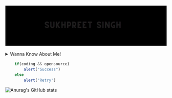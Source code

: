![Demo](demo/demo.gif)
<details>
    <summary>Wanna Know About Me!</summary>
    
    
    
    
- Second year student at IIIT Kalyani
- currently participant at GSSOC'21
- Data Scientist intern
- Competitive Coder
- Open source Contributor

</details>
   
``` javascript
    if(coding && opensource)
        alert("Success")
    else
        alert("Retry")
```

<!--
**sukhpreet-singh1/sukhpreet-singh1** is a ✨ _special_ ✨ repository because its `README.md` (this file) appears on your GitHub profile.

Here are some ideas to get you started:

- 🔭 I’m currently working on ...
- 🌱 I’m currently learning ...
- 👯 I’m looking to collaborate on ...
- 🤔 I’m looking for help with ...
- 💬 Ask me about ...
- 📫 How to reach me: ...
- 😄 Pronouns: ...
- ⚡ Fun fact: ...
-->
![Anurag's GitHub stats](https://github-readme-stats.vercel.app/api?username=sukhpreet-singh1&show_icons=true)
